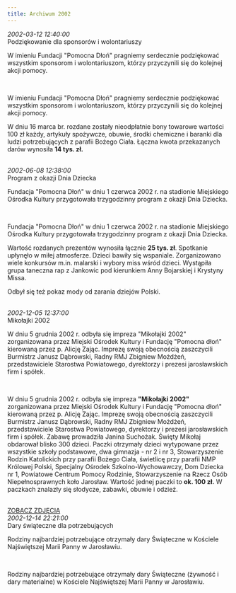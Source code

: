 ```yaml
---
title: Archiwum 2002
---
```


<div class="archiveItem">
<i>2002-03-12 12:40:00</i><br>
Podziękowanie dla sponsorów i wolontariuszy<p>W imieniu Fundacji "Pomocna Dłoń" pragniemy serdecznie podziękować wszystkim sponsorom i wolontariuszom, którzy przyczynili się do kolejnej akcji pomocy.</p><br>
<p>W imieniu Fundacji "Pomocna Dłoń" pragniemy serdecznie podziękować wszystkim sponsorom i wolontariuszom, którzy przyczynili się do kolejnej akcji pomocy.</p><p>W dniu 16 marca br. rozdane zostały nieodpłatnie bony towarowe wartości 100 zł każdy, artykuły spożywcze, obuwie, środki chemiczne i baranki dla ludzi potrzebujących z parafii Bożego Ciała. Łączna kwota przekazanych darów wynosiła <strong>14 tys. zł.</strong></p><br>
</div>
<div class="archiveItem">
<i>2002-06-08 12:38:00</i><br>
Program z okazji Dnia Dziecka<p>Fundacja "Pomocna Dłoń" w dniu 1 czerwca 2002 r. na stadionie Miejskiego Ośrodka Kultury przygotowała trzygodzinny program z okazji Dnia Dziecka.</p><br>
<p>Fundacja "Pomocna Dłoń" w dniu 1 czerwca 2002 r. na stadionie Miejskiego Ośrodka Kultury przygotowała trzygodzinny program z okazji Dnia Dziecka.</p><p>Wartość rozdanych prezentów wynosiła łącznie <strong>25 tys. zł</strong>. Spotkanie upłynęło w miłej atmosferze. Dzieci bawiły się wspaniale. Zorganizowano wiele konkursów m.in. malarski i wybory miss wśród dzieci. Wystąpiła grupa taneczna rap z Jankowic pod kierunkiem Anny Bojarskiej i Krystyny Missa.</p><p>Odbył się też pokaz mody od zarania dziejów Polski.</p><br>
</div>
<div class="archiveItem">
<i>2002-12-05 12:37:00</i><br>
Mikołajki 2002<p>W dniu 5 grudnia 2002 r. odbyła się impreza "Mikołajki 2002" zorganizowana przez Miejski Ośrodek Kultury i Fundację "Pomocna dłoń" kierowaną przez p. Alicję Zając. Imprezę swoją obecnością zaszczycili Burmistrz Janusz Dąbrowski, Radny RMJ Zbigniew Możdżeń, przedstawiciele Starostwa Powiatowego, dyrektorzy i prezesi jarosławskich firm i spółek.</p><br>
<p>W dniu 5 grudnia 2002 r. odbyła się impreza <strong>"Mikołajki 2002"</strong> zorganizowana przez Miejski Ośrodek Kultury i Fundację "Pomocna dłoń" kierowaną przez p. Alicję Zając. Imprezę swoją obecnością zaszczycili Burmistrz Janusz Dąbrowski, Radny RMJ Zbigniew Możdżeń, przedstawiciele Starostwa Powiatowego, dyrektorzy i prezesi jarosławskich firm i spółek. Zabawę prowadziła Janina Suchożak. Święty Mikołaj obdarował blisko 300 dzieci. Paczki otrzymały dzieci wytypowane przez wszystkie szkoły podstawowe, dwa gimnazja - nr 2 i nr 3, Stowarzyszenie Rodzin Katolickich przy parafii Bożego Ciała, świetlicę przy parafii NMP Królowej Polski, Specjalny Ośrodek Szkolno-Wychowawczy, Dom Dziecka nr 1, Powiatowe Centrum Pomocy Rodzinie, Stowarzyszenie na Rzecz Osób Niepełnosprawnych koło Jarosław. Wartość jednej paczki to <strong>ok. 100 zł.</strong> W paczkach znalazły się słodycze, zabawki, obuwie i odzież.</p><br>
<a href="#" class="loadImages">ZOBACZ ZDJĘCIA</a><br>
<div class="centerImgsEmpty">
<a href="img/archive_files/Mikolaj_05.12.2002.jpg" target="_blank"><img data-src="img/archive_files/Mikolaj_05.12.2002.jpg" /></a><br>
<a href="img/archive_files/mikolaj2002.jpg" target="_blank"><img data-src="img/archive_files/mikolaj2002.jpg" /></a><br>
</div>
</div>
<div class="archiveItem">
<i>2002-12-14 22:21:00</i><br>
Dary świąteczne dla potrzebujących<p>Rodziny najbardziej potrzebujące otrzymały dary Świąteczne w Kościele Najświętszej Marii Panny w Jarosławiu.</p><br>
<p>Rodziny najbardziej potrzebujące otrzymały dary Świąteczne (żywność i dary materialne) w Kościele Najświętszej Marii Panny w Jarosławiu.</p><br>
</div>
